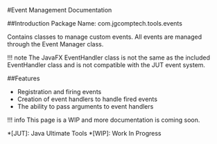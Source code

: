 #Event Management Documentation

##Introduction
Package Name: com.jgcomptech.tools.events

Contains classes to manage custom events.
All events are managed through the Event Manager class.

!!! note
    The JavaFX EventHandler class is not the same as the included
    EventHandler class and is not compatible with the JUT event system.

##Features
- Registration and firing events
- Creation of event handlers to handle fired events
- The ability to pass arguments to event handlers

!!! info
    This page is a WIP and more documentation is coming soon.

*[JUT]: Java Ultimate Tools
*[WIP]: Work In Progress
